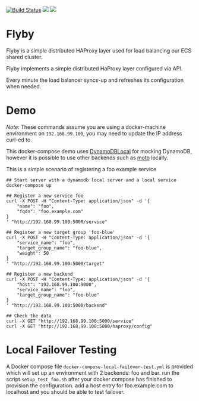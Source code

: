 [![Build Status](https://travis-ci.org/Skyscanner/flyby.svg?branch=master)](https://travis-ci.org/Skyscanner/flyby)
[![](https://images.microbadger.com/badges/image/skyscanner/flyby.svg)](http://microbadger.com/images/skyscanner/flyby "Get your own image badge on microbadger.com")
[![](https://images.microbadger.com/badges/version/skyscanner/flyby.svg)](http://microbadger.com/images/skyscanner/flyby "Get your own version badge on microbadger.com")

# Flyby
Flyby is a simple distributed HAProxy layer used for load balancing our ECS shared cluster.

Flyby implements a simple distributed HaProxy layer configured via API.

Every minute the load balancer syncs-up and refreshes its configuration when needed.

# Demo
*Note:* These commands assume you are using a docker-machine environment on `192.168.99.100`, you may need to update the IP address curl-ed to.

This docker-compose demo uses [DynamoDBLocal](http://docs.aws.amazon.com/amazondynamodb/latest/developerguide/DynamoDBLocal.html) for mocking DynamoDB, however it is possible to use other backends such as [moto](https://github.com/spulec/moto) locally.

This is a simple scenario of registering a foo example service
```
## Start server with a dynamodb local server and a local service
docker-compose up

## Register a new service foo
curl -X POST -H "Content-Type: application/json" -d '{
    "name": "foo",
    "fqdn": "foo.example.com"
}
' "http://192.168.99.100:5000/service"

## Register a new target group 'foo-blue'
curl -X POST -H "Content-Type: application/json" -d '{
    "service_name": "foo",
    "target_group_name": "foo-blue",
    "weight": 50
}
' "http://192.168.99.100:5000/target"

## Register a new backend
curl -X POST -H "Content-Type: application/json" -d '{
    "host": "192.168.99.100:9000",
    "service_name": "foo",
    "target_group_name": "foo-blue"
}
' "http://192.168.99.100:5000/backend"

## Check the data
curl -X GET "http://192.168.99.100:5000/service"
curl -X GET "http://192.168.99.100:5000/haproxy/config"
```

# Local Failover Testing

A Docker compose file `docker-compose-local-failover-test.yml` is provided which will set up an environment with 2 backends: foo and bar.
run the script `setup_test_foo.sh` after your docker compose has finished to provision the configuration.
add a host entry for foo.example.com to localhost and you should be able to test failover.
